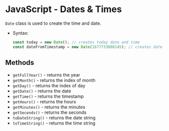 # JavaScript - Dates & Times

`Date` class is used to create the time and date. 

* Syntax:
    ```javascript
    const today = new Date(); // creates today date and time
    const dateFromTimestamp = new Date(1677733088145); // creates date and time by timestamp
    ```

## Methods
* `getFullYear()` - returns the year 
* `getMonth()` - returns the index of month
* `getDay()` - returns the index of day 
* `getDate()` - returns the date
* `getTime()` - returns the timestamp
* `getHours()` - returns the hours
* `getMinutes()` - returns the minutes
* `getSeconds()` - returns the seconds
* `toDateString()` - returns the date string
* `toTimeString()` - returns the time string